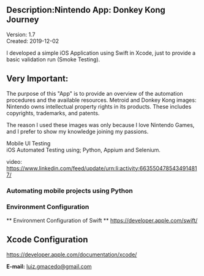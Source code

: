 ## Description:Nintendo App: Donkey Kong Journey ##
Version: 1.7 <br>
Created: 2019-12-02 <br>

I developed a simple iOS Application using Swift in Xcode, just to provide a basic validation run (Smoke Testing).

## Very Important: ## 
The purpose of this "App" is to provide an overview of the automation procedures and the available resources.
Metroid and Donkey Kong images: Nintendo owns intellectual property rights in its products. These includes copyrights, trademarks, and patents.

The reason I used these images was only because I love Nintendo Games, and I prefer to show my knowledge joining my passions.

Mobile UI Testing <br>
iOS Automated Testing using; Python, Appium and Selenium.

video: <br> 
https://www.linkedin.com/feed/update/urn:li:activity:6635504785434914817/



### Automating mobile projects using Python ### 



### Environment Configuration ###

** Environment Configuration of Swift ** 
https://developer.apple.com/swift/


## Xcode Configuration ##
https://developer.apple.com/documentation/xcode/
              

**E-mail:** luiz.gmacedo@gmail.com

